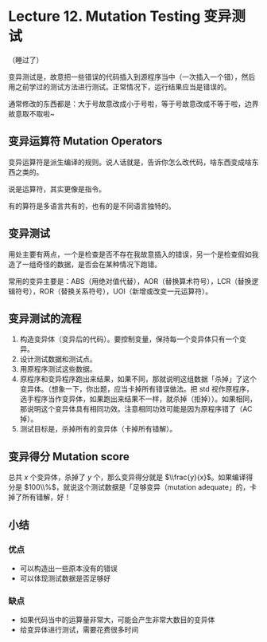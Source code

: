 
Lecture 12\. Mutation Testing 变异测试
==================================


（睡过了）


变异测试是，故意把一些错误的代码插入到源程序当中（一次插入一个错），然后用之前学过的测试方法进行测试。正常情况下，运行结果应当是错误的。


通常修改的东西都是：大于号故意改成小于号啦，等于号故意改成不等于啦，边界故意取不取啦\~


变异运算符 Mutation Operators
------------------------


变异运算符是派生编译的规则。说人话就是，告诉你怎么改代码，啥东西变成啥东西之类的。


说是运算符，其实更像是指令。


有的算符是多语言共有的，也有的是不同语言独特的。


变异测试
----


用处主要有两点，一个是检查是否不存在我故意插入的错误，另一个是检查假如我造了一组奇怪的数据，是否会在某种情况下跑错。


常用的变异主要是：ABS（用绝对值代替），AOR（替换算术符号），LCR（替换逻辑符号），ROR（替换关系符号），UOI（新增或改变一元运算符）。


变异测试的流程
-------


1. 构造变异体（变异后的代码）。要控制变量，保持每一个变异体只有一个变异。
2. 设计测试数据和测试点。
3. 用原程序测试这些数据。
4. 原程序和变异程序跑出来结果，如果不同，那就说明这组数据「杀掉」了这个变异体。（想象一下，你出题，应当卡掉所有错误做法。把 std 视作原程序，选手程序当作变异体，如果跑出来结果不一样，就杀掉（拒掉））。如果相同，那说明这个变异体具有相同功效。注意相同功效可能是因为原程序错了（AC 掉）。
5. 测试目标是，杀掉所有的变异体（卡掉所有错解）。


变异得分 Mutation score
-------------------


总共 $x$ 个变异体，杀掉了 $y$ 个，那么变异得分就是 $\\frac{y}{x}$。如果编译得分是 $100\\%$，就说这个测试数据是「足够变异（mutation adequate」的，卡掉了所有错解，好！


小结
--


### 优点


* 可以构造出一些原本没有的错误
* 可以体现测试数据是否足够好


### 缺点


* 如果代码当中的运算量非常大，可能会产生非常大数目的变异体
* 给变异体进行测试，需要花费很多时间


